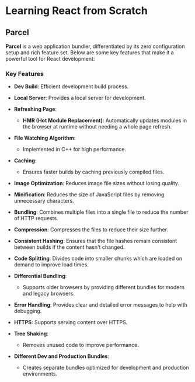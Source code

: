 # Learning React from Scratch

## Parcel

**Parcel** is a web application bundler, differentiated by its zero configuration setup and rich feature set. Below are some key features that make it a powerful tool for React development:

### Key Features

- **Dev Build**: Efficient development build process.

- **Local Server**: Provides a local server for development.

- **Refreshing Page**:
  - **HMR (Hot Module Replacement)**: Automatically updates modules in the browser at runtime without needing a whole page refresh.

- **File Watching Algorithm**:
  - Implemented in C++ for high performance.

- **Caching**:
  - Ensures faster builds by caching previously compiled files.

- **Image Optimization**: Reduces image file sizes without losing quality.

- **Minification**: Reduces the size of JavaScript files by removing unnecessary characters.

- **Bundling**: Combines multiple files into a single file to reduce the number of HTTP requests.

- **Compression**: Compresses the files to reduce their size further.

- **Consistent Hashing**: Ensures that the file hashes remain consistent between builds if the content hasn't changed.

- **Code Splitting**: Divides code into smaller chunks which are loaded on demand to improve load times.

- **Differential Bundling**:
  - Supports older browsers by providing different bundles for modern and legacy browsers.

- **Error Handling**: Provides clear and detailed error messages to help with debugging.

- **HTTPS**: Supports serving content over HTTPS.

- **Tree Shaking**:
  - Removes unused code to improve performance.

- **Different Dev and Production Bundles**: 
  - Creates separate bundles optimized for development and production environments.
